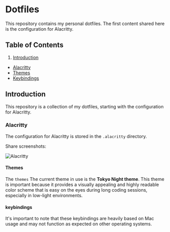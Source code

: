 # Dotfiles

This repository contains my personal dotfiles. The first content shared here is the configuration for Alacritty.

## Table of Contents

1. [Introduction](#introduction)

- [Alacritty](#alacritty)
- [Themes](#themes)
- [Keybindings](#keybindings)

## Introduction

This repository is a collection of my dotfiles, starting with the configuration for Alacritty.

### Alacritty

The configuration for Alacritty is stored in the `.alacritty` directory.

Share screenshots:

![Alacritty](.screenshots/dotfiles-1.png)

#### Themes

The `themes` The current theme in use is the **Tokyo Night theme**. This theme is important because it provides a visually appealing and highly readable color scheme that is easy on the eyes during long coding sessions, especially in low-light environments.

#### keybindings

It's important to note that these keybindings are heavily based on Mac usage and may not function as expected on other operating systems.
